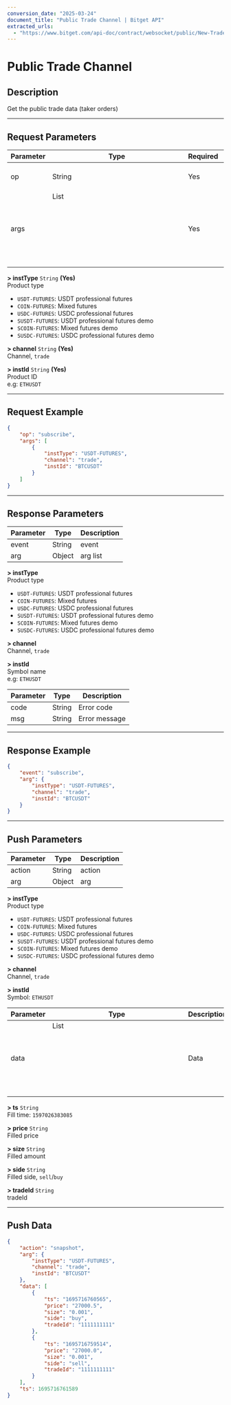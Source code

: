 ```yaml
---
conversion_date: "2025-03-24"
document_title: "Public Trade Channel | Bitget API"
extracted_urls:
  - "https://www.bitget.com/api-doc/contract/websocket/public/New-Trades-Channel"
---
```


# Public Trade Channel

## Description

Get the public trade data (taker orders)

---

## Request Parameters

| Parameter | Type         | Required | Description                |
|----------|--------------|----------|----------------------------|
| op       | String       | Yes      | Operation, subscribe unsubscribe |
| args     | List<Object> | Yes      | op list                    |

**> instType** `String` **(Yes)**  
Product type  
- `USDT-FUTURES`: USDT professional futures  
- `COIN-FUTURES`: Mixed futures  
- `USDC-FUTURES`: USDC professional futures  
- `SUSDT-FUTURES`: USDT professional futures demo  
- `SCOIN-FUTURES`: Mixed futures demo  
- `SUSDC-FUTURES`: USDC professional futures demo

**> channel** `String` **(Yes)**  
Channel, `trade`

**> instId** `String` **(Yes)**  
Product ID  
e.g: `ETHUSDT`

---

## Request Example

```json
{
    "op": "subscribe",
    "args": [
        {
            "instType": "USDT-FUTURES",
            "channel": "trade",
            "instId": "BTCUSDT"
        }
    ]
}
```

---

## Response Parameters

| Parameter | Type   | Description         |
|----------|--------|---------------------|
| event    | String | event               |
| arg      | Object | arg list            |

**> instType**  
Product type  
- `USDT-FUTURES`: USDT professional futures  
- `COIN-FUTURES`: Mixed futures  
- `USDC-FUTURES`: USDC professional futures  
- `SUSDT-FUTURES`: USDT professional futures demo  
- `SCOIN-FUTURES`: Mixed futures demo  
- `SUSDC-FUTURES`: USDC professional futures demo

**> channel**  
Channel, `trade`

**> instId**  
Symbol name  
e.g: `ETHUSDT`

| Parameter | Type   | Description     |
|----------|--------|-----------------|
| code     | String | Error code      |
| msg      | String | Error message   |

---

## Response Example

```json
{
    "event": "subscribe",
    "arg": {
        "instType": "USDT-FUTURES",
        "channel": "trade",
        "instId": "BTCUSDT"
    }
}
```

---

## Push Parameters

| Parameter | Type   | Description     |
|----------|--------|-----------------|
| action   | String | action          |
| arg      | Object | arg             |

**> instType**  
Product type  
- `USDT-FUTURES`: USDT professional futures  
- `COIN-FUTURES`: Mixed futures  
- `USDC-FUTURES`: USDC professional futures  
- `SUSDT-FUTURES`: USDT professional futures demo  
- `SCOIN-FUTURES`: Mixed futures demo  
- `SUSDC-FUTURES`: USDC professional futures demo

**> channel**  
Channel, `trade`

**> instId**  
Symbol: `ETHUSDT`

| Parameter | Type         | Description         |
|----------|--------------|---------------------|
| data     | List<Object> | Data                |

**> ts** `String`  
Fill time: `1597026383085`

**> price** `String`  
Filled price

**> size** `String`  
Filled amount

**> side** `String`  
Filled side, `sell`/`buy`

**> tradeId** `String`  
tradeId

---

## Push Data

```json
{
    "action": "snapshot",
    "arg": {
        "instType": "USDT-FUTURES",
        "channel": "trade",
        "instId": "BTCUSDT"
    },
    "data": [
        {
            "ts": "1695716760565",
            "price": "27000.5",
            "size": "0.001",
            "side": "buy",
            "tradeId": "1111111111"
        },
        {
            "ts": "1695716759514",
            "price": "27000.0",
            "size": "0.001",
            "side": "sell",
            "tradeId": "1111111111"
        }
    ],
    "ts": 1695716761589
}
```
